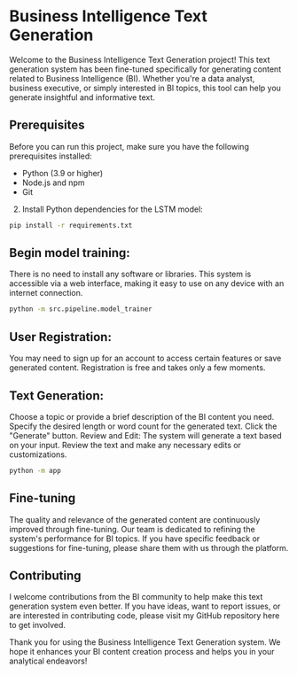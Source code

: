 # Business Intelligence Text Generation
Welcome to the Business Intelligence Text Generation project! This text generation system has been fine-tuned specifically for generating content related to Business Intelligence (BI). Whether you're a data analyst, business executive, or simply interested in BI topics, this tool can help you generate insightful and informative text.


## Prerequisites
Before you can run this project, make sure you have the following prerequisites installed:
- Python (3.9 or higher)
- Node.js and npm
- Git


2. Install Python dependencies for the LSTM model:
```bash
pip install -r requirements.txt
```

## Begin model training: 
There is no need to install any software or libraries. This system is accessible via a web interface, making it easy to use on any device with an internet connection.

```bash
python -m src.pipeline.model_trainer
```


## User Registration: 
You may need to sign up for an account to access certain features or save generated content. Registration is free and takes only a few moments.


## Text Generation:
Choose a topic or provide a brief description of the BI content you need.
Specify the desired length or word count for the generated text.
Click the "Generate" button.
Review and Edit: The system will generate a text based on your input. Review the text and make any necessary edits or customizations.
```bash
python -m app
```


## Fine-tuning
The quality and relevance of the generated content are continuously improved through fine-tuning. Our team is dedicated to refining the system's performance for BI topics. If you have specific feedback or suggestions for fine-tuning, please share them with us through the platform.


## Contributing
I welcome contributions from the BI community to help make this text generation system even better. If you have ideas, want to report issues, or are interested in contributing code, please visit my GitHub repository here to get involved.

Thank you for using the Business Intelligence Text Generation system. We hope it enhances your BI content creation process and helps you in your analytical endeavors!
